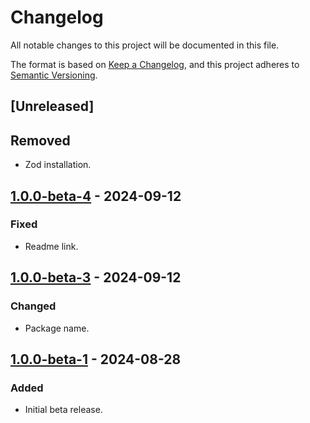 # Changelog

All notable changes to this project will be documented in this file.

The format is based on [Keep a Changelog](https://keepachangelog.com/en/1.1.0/),
and this project adheres to [Semantic Versioning](https://semver.org/spec/v2.0.0.html).

## [Unreleased]

## Removed

- Zod installation.

## [1.0.0-beta-4] - 2024-09-12

### Fixed

- Readme link.

## [1.0.0-beta-3] - 2024-09-12

### Changed

- Package name.

## [1.0.0-beta-1] - 2024-08-28

### Added

- Initial beta release.

[1.0.0-beta-1]: https://github.com/dunkelbraun/monolayer/releases/tag/create-monolayer-1.0.0-beta-1
[1.0.0-beta-3]: https://github.com/dunkelbraun/monolayer/releases/tag/create-pg-1.0.0-beta-3
[1.0.0-beta-4]: https://github.com/dunkelbraun/monolayer/releases/tag/create-pg-1.0.0-beta-4
